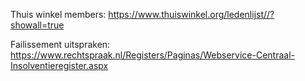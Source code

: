 Thuis winkel members:
https://www.thuiswinkel.org/ledenlijst//?showall=true

Failissement uitspraken:
https://www.rechtspraak.nl/Registers/Paginas/Webservice-Centraal-Insolventieregister.aspx
